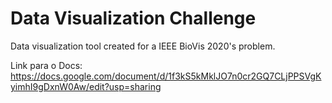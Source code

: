 # Data Visualization Challenge
Data visualization tool created for a IEEE BioVis 2020's problem.

Link para o Docs: 
https://docs.google.com/document/d/1f3kS5kMklJO7n0cr2GQ7CLjPPSVgKyimhI9gDxnW0Aw/edit?usp=sharing
